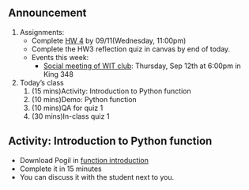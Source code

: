 ## Announcement
1. Assignments:
   - Complete [HW 4](https://w3.cs.jmu.edu/cs149/f24/hw/hw4/) by 09/11(Wednesday, 11:00pm)
   - Complete the HW3 reflection quiz in canvas by end of today. 
   - Events this week:
      - [Social meeting of WIT club](WIT_social_meeting.png): Thursday, Sep 12th at 6:00pm in King 348
2. Today’s class
   1. (15 mins)Activity: Introduction to Python function
   2. (10 mins)Demo: Python function
   3. (10 mins)QA for quiz 1
   4. (30 mins)In-class quiz 1

## Activity: Introduction to Python function
   - Download Pogil in [function introduction](Functions_Intro.pdf)
   - Complete it in 15 minutes
   - You can discuss it with the student next to you. 